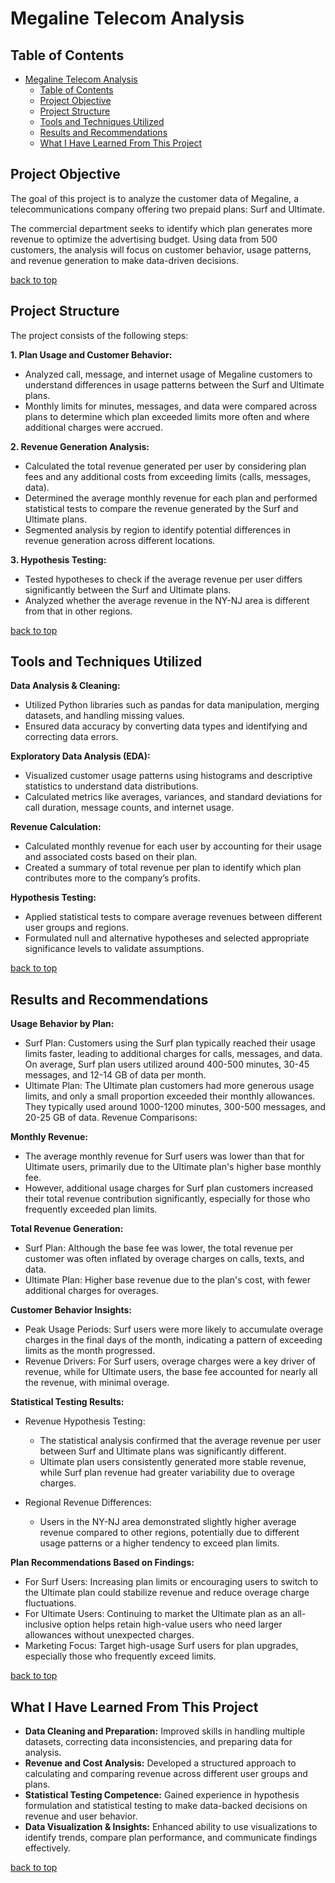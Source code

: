 # Megaline Telecom Analysis

## Table of Contents
- [Megaline Telecom Analysis](#megaline-telecom-analysis)
  - [Table of Contents](#table-of-contents)
  - [Project Objective](#project-objective)
  - [Project Structure](#project-structure)
  - [Tools and Techniques Utilized](#tools-and-techniques-utilized)
  - [Results and Recommendations](#results-and-recommendations)
  - [What I Have Learned From This Project](#what-i-have-learned-from-this-project)

## Project Objective
The goal of this project is to analyze the customer data of Megaline, a telecommunications company offering two prepaid plans: Surf and Ultimate. 

The commercial department seeks to identify which plan generates more revenue to optimize the advertising budget. Using data from 500 customers, the analysis will focus on customer behavior, usage patterns, and revenue generation to make data-driven decisions.

[back to top](#megaline-telecom-analysis)

## Project Structure

The project consists of the following steps:

**1. Plan Usage and Customer Behavior:**

- Analyzed call, message, and internet usage of Megaline customers to understand differences in usage patterns between the Surf and Ultimate plans.
- Monthly limits for minutes, messages, and data were compared across plans to determine which plan exceeded limits more often and where additional charges were accrued.

**2. Revenue Generation Analysis:**

- Calculated the total revenue generated per user by considering plan fees and any additional costs from exceeding limits (calls, messages, data).
- Determined the average monthly revenue for each plan and performed statistical tests to compare the revenue generated by the Surf and Ultimate plans.
- Segmented analysis by region to identify potential differences in revenue generation across different locations.

**3. Hypothesis Testing:**

- Tested hypotheses to check if the average revenue per user differs significantly between the Surf and Ultimate plans.
- Analyzed whether the average revenue in the NY-NJ area is different from that in other regions.

[back to top](#megaline-telecom-analysis)

## Tools and Techniques Utilized

**Data Analysis & Cleaning:**

- Utilized Python libraries such as pandas for data manipulation, merging datasets, and handling missing values.
- Ensured data accuracy by converting data types and identifying and correcting data errors.

**Exploratory Data Analysis (EDA):**

- Visualized customer usage patterns using histograms and descriptive statistics to understand data distributions.
- Calculated metrics like averages, variances, and standard deviations for call duration, message counts, and internet usage.

**Revenue Calculation:**

- Calculated monthly revenue for each user by accounting for their usage and associated costs based on their plan.
- Created a summary of total revenue per plan to identify which plan contributes more to the company’s profits.

**Hypothesis Testing:**

- Applied statistical tests to compare average revenues between different user groups and regions.
- Formulated null and alternative hypotheses and selected appropriate significance levels to validate assumptions.

[back to top](#megaline-telecom-analysis)

## Results and Recommendations

**Usage Behavior by Plan:**

- Surf Plan: Customers using the Surf plan typically reached their usage limits faster, leading to additional charges for calls, messages, and data. On average, Surf plan users utilized around 400-500 minutes, 30-45 messages, and 12-14 GB of data per month.
- Ultimate Plan: The Ultimate plan customers had more generous usage limits, and only a small proportion exceeded their monthly allowances. They typically used around 1000-1200 minutes, 300-500 messages, and 20-25 GB of data.
Revenue Comparisons:


**Monthly Revenue:**

- The average monthly revenue for Surf users was lower than that for Ultimate users, primarily due to the Ultimate plan's higher base monthly fee.
- However, additional usage charges for Surf plan customers increased their total revenue contribution significantly, especially for those who frequently exceeded plan limits.

**Total Revenue Generation:**
- Surf Plan: Although the base fee was lower, the total revenue per customer was often inflated by overage charges on calls, texts, and data.
- Ultimate Plan: Higher base revenue due to the plan's cost, with fewer additional charges for overages.

**Customer Behavior Insights:**

- Peak Usage Periods: Surf users were more likely to accumulate overage charges in the final days of the month, indicating a pattern of exceeding limits as the month progressed.
- Revenue Drivers: For Surf users, overage charges were a key driver of revenue, while for Ultimate users, the base fee accounted for nearly all the revenue, with minimal overage.

**Statistical Testing Results:**

- Revenue Hypothesis Testing:
    - The statistical analysis confirmed that the average revenue per user between Surf and Ultimate plans was significantly different.
    - Ultimate plan users consistently generated more stable revenue, while Surf plan revenue had greater variability due to overage charges.

- Regional Revenue Differences:
    - Users in the NY-NJ area demonstrated slightly higher average revenue compared to other regions, potentially due to different usage patterns or a higher tendency to exceed plan limits.

**Plan Recommendations Based on Findings:**

- For Surf Users: Increasing plan limits or encouraging users to switch to the Ultimate plan could stabilize revenue and reduce overage charge fluctuations.
- For Ultimate Users: Continuing to market the Ultimate plan as an all-inclusive option helps retain high-value users who need larger allowances without unexpected charges.
- Marketing Focus: Target high-usage Surf users for plan upgrades, especially those who frequently exceed limits.

[back to top](#megaline-telecom-analysis)

## What I Have Learned From This Project
- **Data Cleaning and Preparation:** Improved skills in handling multiple datasets, correcting data inconsistencies, and preparing data for analysis.
- **Revenue and Cost Analysis:** Developed a structured approach to calculating and comparing revenue across different user groups and plans.
- **Statistical Testing Competence:** Gained experience in hypothesis formulation and statistical testing to make data-backed decisions on revenue and user behavior.
- **Data Visualization & Insights:** Enhanced ability to use visualizations to identify trends, compare plan performance, and communicate findings effectively.

[back to top](#megaline-telecom-analysis)
